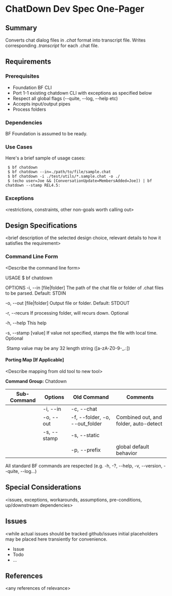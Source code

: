 # ChatDown Dev Spec One-Pager

## Summary
Converts chat dialog files in *.chat* format into transcript file. Writes corresponding *.transcript* for each .chat file.

## Requirements
### Prerequisites
* Foundation BF CLI
* Port 1-1 existing chatdown CLI with exceptions as specified below
* Respect all global flags (--quite, --log, --help etc)
* Accepts input/output pipes
* Process folders

### Dependencies

BF Foundation is assumed to be ready.

### Use Cases
Here's a brief sample of usage cases:

     $ bf chatdown
     $ bf chatdown --in=./path/to/file/sample.chat
     $ bf chatdown -i ./test/utils/*.sample.chat -o ./
     $ (echo user=Joe && [ConversationUpdate=MembersAdded=Joe]) | bf chatdown --stamp REL4.5:
### Exceptions
<restrictions, constraints, other non-goals worth calling out>

## Design Specifications
<brief description of the selected design choice, relevant details to how it satisfies the requirement>



### Command Line Form
\<Describe the command line form\>

USAGE
  $ bf chatdown

OPTIONS
  -i, --in [file|folder]	   The path of the chat file or folder of .chat files to be parsed.  Default: STDIN

 -o, --out [file|folder]	Output file or folder. Default: STDOUT

  -r, --recurs					If processing folder, will recurs down. Optional

  -h, --help                       This help

  -s, --stamp [value]       If value not specified, stamps the file with local time. Optional

​										 Stamp value may be any 32 length string ([a-zA-Z0-9\-_\.:])



#### Porting Map [If Applicable]

\<Describe mapping from old tool to new tool\>

**Command Group:** Chatdown

| Sub-Command | Options     | Old Command                    | Comments                              |
| ----------- | ----------- | ------------------------------ | ------------------------------------- |
|             | -i, --in    | -c, --chat                     |                                       |
|             | -o, --out   | -f, --folder, -o, --out_folder | Combined out, and folder, auto-detect |
|             | -s, --stamp | -s, --static                   |                                       |
|             |             | -p, --prefix                   | global default behavior               |

All standard BF commands are respected (e.g. -h, -?, --help, -v, --version, --quite, --log...)

## Special Considerations
<issues, exceptions, workarounds, assumptions, pre-conditions, up/downstream dependencies> 

## Issues
<while actual issues should be tracked github/issues initial placeholders may be placed here transiently for convenience.

  * Issue
  * Todo
  * ...

## References

\<any references of relevance\>